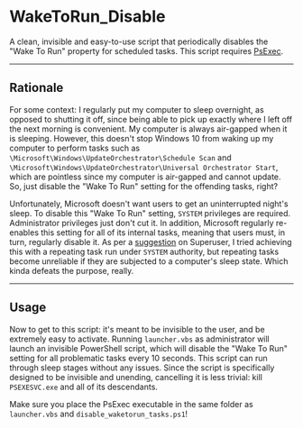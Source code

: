 # WakeToRun_Disable
A clean, invisible and easy-to-use script that periodically disables the "Wake To Run" property for scheduled tasks. This script requires [PsExec](https://docs.microsoft.com/en-us/sysinternals/downloads/psexec).

___

## Rationale

For some context: I regularly put my computer to sleep overnight, as opposed to shutting it off, since being able to pick up exactly where I left off the next morning is convenient. My computer is always air-gapped when it is sleeping. However, this doesn't stop Windows 10 from waking up my computer to perform tasks such as `\Microsoft\Windows\UpdateOrchestrator\Schedule Scan` and `\Microsoft\Windows\UpdateOrchestrator\Universal Orchestrator Start`, which are pointless since my computer is air-gapped and cannot update. So, just disable the "Wake To Run" setting for the offending tasks, right?

Unfortunately, Microsoft doesn't want users to get an uninterrupted night's sleep. To disable this "Wake To Run" setting, `SYSTEM` privileges are required. Administrator privileges just don't cut it. In addition, Microsoft regularly re-enables this setting for all of its internal tasks, meaning that users must, in turn, regularly disable it. As per a [suggestion](https://superuser.com/questions/958109/how-to-prevent-windows-10-waking-from-sleep-when-traveling-in-bag/959983#959983) on Superuser, I tried achieving this with a repeating task run under `SYSTEM` authority, but repeating tasks become unreliable if they are subjected to a computer's sleep state. Which kinda defeats the purpose, really.

___

## Usage

Now to get to this script: it's meant to be invisible to the user, and be extremely easy to activate. Running `launcher.vbs` as administrator will launch an invisible PowerShell script, which will disable the "Wake To Run" setting for all problematic tasks every 10 seconds. This script can run through sleep stages without any issues. Since the script is specifically designed to be invisible and unending, cancelling it is less trivial: kill `PSEXESVC.exe` and all of its descendants.

Make sure you place the PsExec executable in the same folder as `launcher.vbs` and `disable_waketorun_tasks.ps1`!
